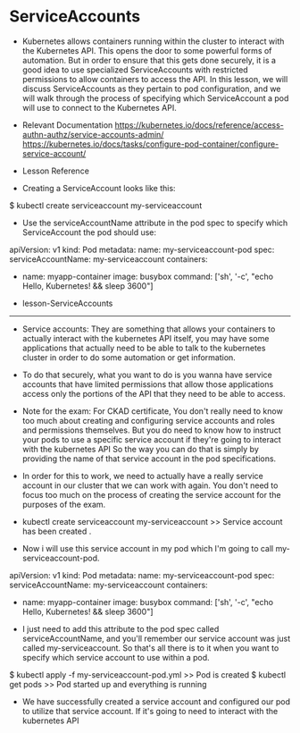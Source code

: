 # ServiceAccounts

* Kubernetes allows containers running within the cluster to interact with the Kubernetes API. This opens the door to some powerful forms of automation. But in order to ensure that this gets done securely, it is a good idea to use specialized ServiceAccounts with restricted permissions to allow containers to access the API. In this lesson, we will discuss ServiceAccounts as they pertain to pod configuration, and we will walk through the process of specifying which ServiceAccount a pod will use to connect to the Kubernetes API.


- Relevant Documentation
https://kubernetes.io/docs/reference/access-authn-authz/service-accounts-admin/
https://kubernetes.io/docs/tasks/configure-pod-container/configure-service-account/

- Lesson Reference

- Creating a ServiceAccount looks like this:

$ kubectl create serviceaccount my-serviceaccount

- Use the serviceAccountName attribute in the pod spec to specify which ServiceAccount the pod should use:

apiVersion: v1
kind: Pod
metadata:
  name: my-serviceaccount-pod
spec:
  serviceAccountName: my-serviceaccount
  containers:
  - name: myapp-container
    image: busybox
    command: ['sh', '-c', "echo Hello, Kubernetes! && sleep 3600"]


- lesson-ServiceAccounts
-----------------

- Service accounts: They are something that allows your containers to actually interact with the kubernetes API itself, you may have some applications that actually need to be able to talk to the kubernetes cluster in order to do some automation or get information. 

- To do that securely, what you want to do is you wanna have service accounts that have limited permissions that allow those applications access only the portions of the API that they need to be able to access.
 
* Note for the exam: 
  For CKAD certificate, You don't really need to know too much about creating and configuring service accounts and roles and permissions themselves. But you do need to know how to instruct your pods to use a specific service account if they're going to interact with the kubernetes API So the way you can do that is simply by providing the name of that service account in the pod specifications. 
  
  
- In order for this to work, we need to actually have a really service account in our cluster that we can work with again. You don't need to focus too much on the process of creating the service account for the purposes of the exam. 

- kubectl create serviceaccount my-serviceaccount >> Service account has been created .

- Now i will use this service account in my pod which I'm going to call my-serviceaccount-pod. 

apiVersion: v1
kind: Pod
metadata:
  name: my-serviceaccount-pod
spec:
  serviceAccountName: my-serviceaccount
  containers:
  - name: myapp-container
    image: busybox
    command: ['sh', '-c', "echo Hello, Kubernetes! && sleep 3600"]
    
    

-  I just need to add this attribute to the pod spec called serviceAccountName, and you'll remember our service account was just called my-serviceaccount. So that's all there is to it when you want to specify which service account to use within a pod. 

$ kubectl apply -f my-serviceaccount-pod.yml >> Pod is created
$ kubectl get pods >> Pod started up and everything is running

- We have successfully created a service account and configured our pod to utilize that service account. If it's going to need to interact with the kubernetes API